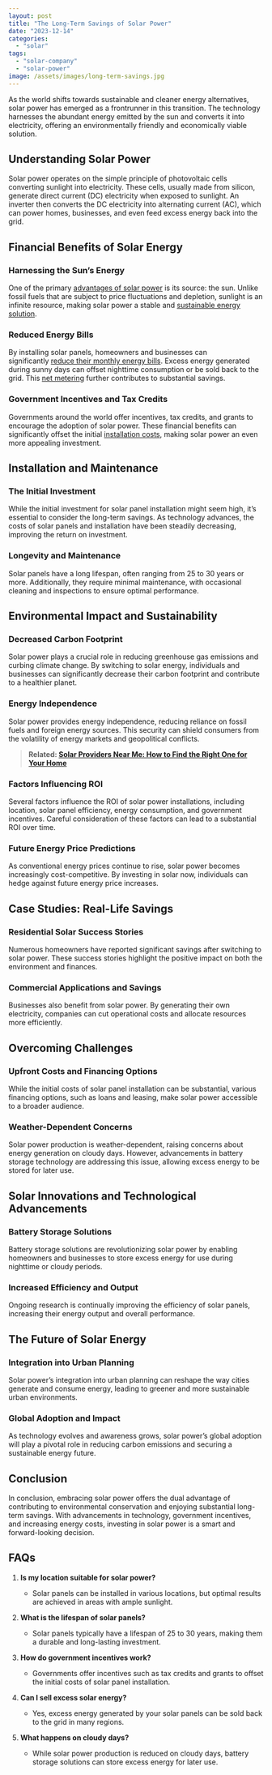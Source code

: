 ```yaml
---
layout: post
title: "The Long-Term Savings of Solar Power"
date: "2023-12-14"
categories: 
  - "solar"
tags: 
  - "solar-company"
  - "solar-power"
image: /assets/images/long-term-savings.jpg
---
```


As the world shifts towards sustainable and cleaner energy alternatives, solar power has emerged as a frontrunner in this transition. The technology harnesses the abundant energy emitted by the sun and converts it into electricity, offering an environmentally friendly and economically viable solution.

## Understanding Solar Power

Solar power operates on the simple principle of photovoltaic cells converting sunlight into electricity. These cells, usually made from silicon, generate direct current (DC) electricity when exposed to sunlight. An inverter then converts the DC electricity into alternating current (AC), which can power homes, businesses, and even feed excess energy back into the grid.

## Financial Benefits of Solar Energy

### Harnessing the Sun’s Energy

One of the primary [advantages of solar power](/solar-energy-made-personal-benefits-of-working-with-local-solar-installers-near-me/) is its source: the sun. Unlike fossil fuels that are subject to price fluctuations and depletion, sunlight is an infinite resource, making solar power a stable and [sustainable energy solution](/polycrystalline-solar-panels-sustainable-energy-solutions/).

### Reduced Energy Bills

By installing solar panels, homeowners and businesses can significantly [reduce their monthly energy bills](/lower-your-electricity-bill-effective-strategies-for-cost-reduction/). Excess energy generated during sunny days can offset nighttime consumption or be sold back to the grid. This [net metering](/solar-net-metering-101-power-and-savings-unleashed/) further contributes to substantial savings.

### Government Incentives and Tax Credits

Governments around the world offer incentives, tax credits, and grants to encourage the adoption of solar power. These financial benefits can significantly offset the initial [installation costs](/solar-calculator/-estimate-your-installation-cost-and-savings/), making solar power an even more appealing investment.

## Installation and Maintenance

### The Initial Investment

While the initial investment for solar panel installation might seem high, it’s essential to consider the long-term savings. As technology advances, the costs of solar panels and installation have been steadily decreasing, improving the return on investment.

### Longevity and Maintenance

Solar panels have a long lifespan, often ranging from 25 to 30 years or more. Additionally, they require minimal maintenance, with occasional cleaning and inspections to ensure optimal performance.

## Environmental Impact and Sustainability

### Decreased Carbon Footprint

Solar power plays a crucial role in reducing greenhouse gas emissions and curbing climate change. By switching to solar energy, individuals and businesses can significantly decrease their carbon footprint and contribute to a healthier planet.

### Energy Independence

Solar power provides energy independence, reducing reliance on fossil fuels and foreign energy sources. This security can shield consumers from the volatility of energy markets and geopolitical conflicts.

> **Related: [Solar Providers Near Me: How to Find the Right One for Your Home](/solar-providers-near-me-how-to-find-the-right-one-for-your-home/)**

### Factors Influencing ROI

Several factors influence the ROI of solar power installations, including location, solar panel efficiency, energy consumption, and government incentives. Careful consideration of these factors can lead to a substantial ROI over time.

### Future Energy Price Predictions

As conventional energy prices continue to rise, solar power becomes increasingly cost-competitive. By investing in solar now, individuals can hedge against future energy price increases.

## Case Studies: Real-Life Savings

### Residential Solar Success Stories

Numerous homeowners have reported significant savings after switching to solar power. These success stories highlight the positive impact on both the environment and finances.

### Commercial Applications and Savings

Businesses also benefit from solar power. By generating their own electricity, companies can cut operational costs and allocate resources more efficiently.

## Overcoming Challenges

### Upfront Costs and Financing Options

While the initial costs of solar panel installation can be substantial, various financing options, such as loans and leasing, make solar power accessible to a broader audience.

### Weather-Dependent Concerns

Solar power production is weather-dependent, raising concerns about energy generation on cloudy days. However, advancements in battery storage technology are addressing this issue, allowing excess energy to be stored for later use.

## Solar Innovations and Technological Advancements

### Battery Storage Solutions

Battery storage solutions are revolutionizing solar power by enabling homeowners and businesses to store excess energy for use during nighttime or cloudy periods.

### Increased Efficiency and Output

Ongoing research is continually improving the efficiency of solar panels, increasing their energy output and overall performance.

## The Future of Solar Energy

### Integration into Urban Planning

Solar power’s integration into urban planning can reshape the way cities generate and consume energy, leading to greener and more sustainable urban environments.

### Global Adoption and Impact

As technology evolves and awareness grows, solar power’s global adoption will play a pivotal role in reducing carbon emissions and securing a sustainable energy future.

## Conclusion

In conclusion, embracing solar power offers the dual advantage of contributing to environmental conservation and enjoying substantial long-term savings. With advancements in technology, government incentives, and increasing energy costs, investing in solar power is a smart and forward-looking decision.

## FAQs

1. **Is my location suitable for solar power?**
    - Solar panels can be installed in various locations, but optimal results are achieved in areas with ample sunlight.

3. **What is the lifespan of solar panels?**
    - Solar panels typically have a lifespan of 25 to 30 years, making them a durable and long-lasting investment.

5. **How do government incentives work?**
    - Governments offer incentives such as tax credits and grants to offset the initial costs of solar panel installation.

7. **Can I sell excess solar energy?**
    - Yes, excess energy generated by your solar panels can be sold back to the grid in many regions.

9. **What happens on cloudy days?**
    - While solar power production is reduced on cloudy days, battery storage solutions can store excess energy for later use.
